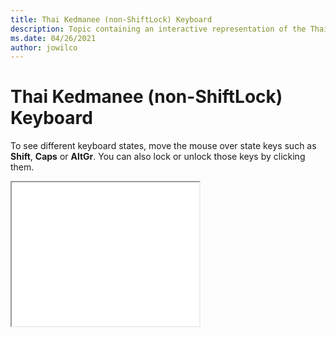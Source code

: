 ```yaml
--- 
title: Thai Kedmanee (non-ShiftLock) Keyboard 
description: Topic containing an interactive representation of the Thai Kedmanee (non-ShiftLock) Keyboard 
ms.date: 04/26/2021 
author: jowilco 
--- 
```

 
# Thai Kedmanee (non-ShiftLock) Keyboard 
 
To see different keyboard states, move the mouse over state keys such as **Shift**, **Caps** or **AltGr**. You can also lock or unlock those keys by clicking them. 
 
<iframe src="kbdth2.html" height="230"></iframe> 
